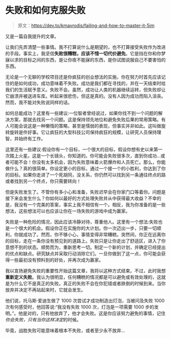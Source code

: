 # 失败和如何克服失败

> 原文：<https://dev.to/kmavrodis/failing-and-how-to-master-it-5im>

又是一篇自我提升的文章。

让我们先弄清楚一些事情。我不打算说什么是期望的，也不打算接受失败作为改进的手段。事实上，我坚信**失败很糟糕，应该不惜一切代价避免**。它是挡在你和你梦寐以求的目标之间的东西，是让你夜不能寐的东西，是你试图说服自己不要害怕的东西。

无论是一个无聊的学校项目还是你疯狂的创业想法的实施，你在努力时首先应该记住的是如何成功，成功意味着不失败。成功是我们都在寻找的，并在一天结束时给我们的生活赋予意义。失败不会。虽然，成功让人类的机器继续运转，但失败却让它崩溃并被送进车库。听起来很悲伤，但这是真的。没有人因为成功而陷入沮丧。然而，我不能对失败说同样的话。

如何总能成功？这里有一些建议:一位智者曾经说过，如果你找不到一个问题的解决方案，那就去找另一个问题。这是保持领先地位和避免失败后果的常用策略。有人可能会说这是一种懒惰的策略，甚至是懦弱的表现，但事实并非如此。这叫做旋转旋转是件好事。它让疯狂的大型科技公司保持疯狂的规模，让研究人员保持理智，并始终有工作。

这里还有一些建议:假设你有一个目标，一个很大的目标，假设你想有史以来第一次踏上火星。这是一个长镜头，你知道的。你可能会失败很多次，直到你成功…或者可能不会！你没有太多机会，因为失败意味着火箭爆炸和人员死亡。那么，你能做什么？真的很简单。你设定更小的目标，通过一个接一个的小胜利，你达到了你的目标。如果你走进了一个死胡同，没关系，你仍然可以找到另一条通往终点的路或者找到另一个终点，你只需要转向！

但是失败发生了。不管你有多小心和准备，失败迟早会在你家门口等着你。问题是接下来会发生什么？你如何以最好的方式处理失败并从中获得最大收益？不幸的是，我没有一个完美的答案，事实上我不相信有一个。相反，我为你准备的是一些想法，这些想法可以也应该让你在一场失败的游戏中成为赢家。

失败是一种危险的情况，因此应该冷静对待，尊重他人。这里有一个想法:失败也是一个很大的机会。假设你正在实施你的大计划。你一次迈出一步，只要一切顺利，你就成功了。然而，你不够小心，事情变得非常糟糕。突然间，你正在远离你的目标，走在一条你没有预见到的道路上。失败只是让你走出了舒适区，进入了你意想不到的状态。顺势而为，重新思考一切。制定一个新的计划，并确定已经提出的优点和缺点。研究缺点并采取行动消除它们。一旦你做到了这一点，你可能会获得一些最初没有预料到的好处，并再次成为赢家。

我以宣扬避免失败的重要性开始这篇文章，我将以这种方式结束。不过，此时我想**重新定义失败**。我认为很明显，任何糟糕的情况都是可以避免或有效处理的，这就是为什么它不是真正的失败。真正的失败不会在你犯错或者跌倒的时候到来。当你放弃并决定不再站起来时，它就会发生。

他们说，托马斯·爱迪生做了 1000 次尝试才成功制造出灯泡，当被问及失败 1000 次有何感受时，他回答说:“我没有失败 1000 次，灯泡是一项需要 1000 步的发明。”。他是对的，只有他放弃了，他才会失败。这是你应该努力避免的事情，记住*你会失败，只有当你这样决定*的时候。

毕竟，战胜失败可能意味着根本不失败，或者至少永不放弃…